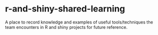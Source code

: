 # r-and-shiny-shared-learning
A place to record knowledge and examples of useful tools/techniques the team encounters in R and shiny projects for future reference. 
